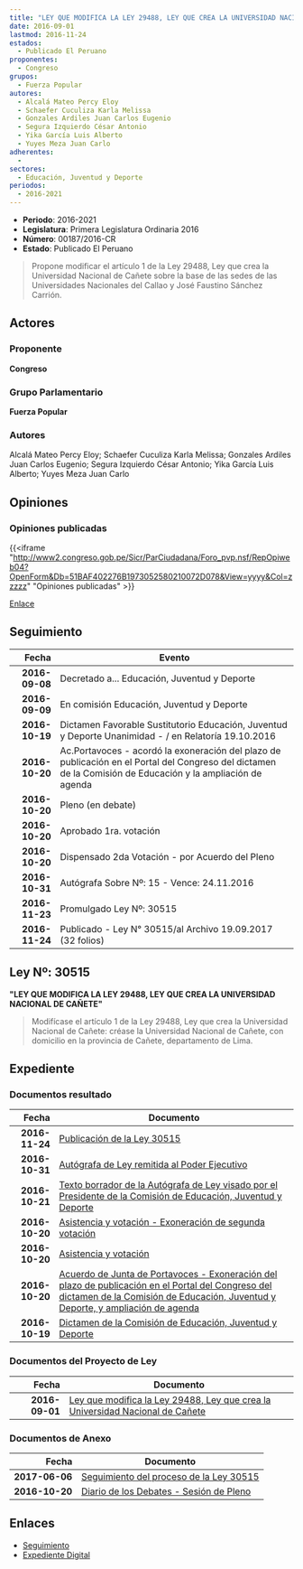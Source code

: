 ```yaml
---
title: "LEY QUE MODIFICA LA LEY 29488, LEY QUE CREA LA UNIVERSIDAD NACIONAL DE CAÑETE"
date: 2016-09-01
lastmod: 2016-11-24
estados: 
  - Publicado El Peruano
proponentes: 
  - Congreso
grupos: 
  - Fuerza Popular
autores: 
  - Alcalá Mateo Percy Eloy
  - Schaefer Cuculiza Karla Melissa
  - Gonzales Ardiles Juan Carlos Eugenio
  - Segura Izquierdo César Antonio
  - Yika García Luis Alberto
  - Yuyes Meza Juan Carlo
adherentes: 
  - 
sectores: 
  - Educación, Juventud y Deporte
periodos: 
  - 2016-2021
---
```


- **Periodo**: 2016-2021
- **Legislatura**: Primera Legislatura Ordinaria 2016
- **Número**: 00187/2016-CR
- **Estado**: Publicado El Peruano

> Propone modificar el artículo 1 de la Ley 29488, Ley que crea la Universidad Nacional de Cañete sobre la base de las sedes de las Universidades Nacionales del Callao y José Faustino Sánchez Carrión.


## Actores

### Proponente

**Congreso**

### Grupo Parlamentario

**Fuerza Popular**

### Autores

Alcalá Mateo Percy Eloy; Schaefer Cuculiza Karla Melissa; Gonzales Ardiles Juan Carlos Eugenio; Segura Izquierdo César Antonio; Yika García Luis Alberto; Yuyes Meza Juan Carlo


## Opiniones

### Opiniones publicadas

{{<iframe "http://www2.congreso.gob.pe/Sicr/ParCiudadana/Foro_pvp.nsf/RepOpiweb04?OpenForm&Db=51BAF402276B1973052580210072D078&View=yyyy&Col=zzzzz" "Opiniones publicadas" >}}

[Enlace](http://www2.congreso.gob.pe/Sicr/ParCiudadana/Foro_pvp.nsf/RepOpiweb04?OpenForm&Db=51BAF402276B1973052580210072D078&View=yyyy&Col=zzzzz)

## Seguimiento

| Fecha | Evento |
|------:|--------|
| **2016-09-08** | Decretado a... Educación, Juventud y Deporte|
| **2016-09-09** | En comisión Educación, Juventud y Deporte|
| **2016-10-19** | Dictamen Favorable Sustitutorio Educación, Juventud y Deporte Unanimidad - / en Relatoría 19.10.2016|
| **2016-10-20** | Ac.Portavoces - acordó la exoneración del plazo de publicación en el Portal del Congreso del dictamen de la Comisión de Educación y la ampliación de agenda|
| **2016-10-20** | Pleno (en debate)|
| **2016-10-20** | Aprobado 1ra. votación|
| **2016-10-20** | Dispensado 2da Votación - por Acuerdo del Pleno|
| **2016-10-31** | Autógrafa Sobre Nº: 15 - Vence: 24.11.2016|
| **2016-11-23** | Promulgado Ley Nº: 30515|
| **2016-11-24** | Publicado - Ley N° 30515/al Archivo 19.09.2017 (32 folios)|

## Ley Nº: 30515

**"LEY QUE MODIFICA LA LEY 29488, LEY QUE CREA LA UNIVERSIDAD NACIONAL DE CAÑETE"**

> Modifícase el artículo 1 de la Ley 29488, Ley que crea la Universidad Nacional de Cañete: créase la Universidad Nacional de Cañete, con domicilio en la provincia de Cañete, departamento de Lima.


## Expediente


### Documentos resultado

| Fecha | Documento |
|------:|--------|
| **2016-11-24** | [Publicación de la Ley 30515](http://www.leyes.congreso.gob.pe/Documentos/2016_2021/ADLP/Normas_Legales/30515-LEY..pdf) |
| **2016-10-31** | [Autógrafa de Ley remitida al Poder Ejecutivo](http://www.leyes.congreso.gob.pe/Documentos/2016_2021/ADLP/Texto_Aprobado/AU0018720161031.pdf) |
| **2016-10-21** | [Texto borrador de la Autógrafa de Ley visado por el Presidente de la Comisión de Educación, Juventud y Deporte](http://www.leyes.congreso.gob.pe/Documentos/2016_2021/Texto_Borrador_de_Autografa/BAU0018720161024.pdf) |
| **2016-10-20** | [Asistencia y votación - Exoneración de segunda votación](http://www.leyes.congreso.gob.pe/Documentos/2016_2021/Asistencia_y_Votacion/Proyectos_de_Ley/Exoneracion_de_Segunda_Votacion/ESV0018720161020.pdf) |
| **2016-10-20** | [Asistencia y votación](http://www.leyes.congreso.gob.pe/Documentos/2016_2021/Asistencia_y_Votacion/Proyectos_de_Ley/AV0018720161020.pdf) |
| **2016-10-20** | [Acuerdo de Junta de Portavoces - Exoneración del plazo de publicación en el Portal del Congreso del dictamen de la Comisión de Educación, Juventud y Deporte, y ampliación de agenda](http://www.leyes.congreso.gob.pe/Documentos/2016_2021/Acuerdos/Junta_Portavoces/AJP0018720161020.pdf) |
| **2016-10-19** | [Dictamen de la Comisión de Educación, Juventud y Deporte](http://www.leyes.congreso.gob.pe/Documentos/2016_2021/Dictamenes/Proyectos_de_Ley/00187DC10MAY20161019..pdf) |

### Documentos del Proyecto de Ley

| Fecha | Documento |
|------:|--------|
| **2016-09-01** | [Ley que modifica la Ley 29488, Ley que crea la Universidad Nacional de Cañete](http://www.leyes.congreso.gob.pe/Documentos/2016_2021/Proyectos_de_Ley_y_de_Resoluciones_Legislativas/PL0018720160901.pdf) |

### Documentos de Anexo

| Fecha | Documento |
|------:|--------|
| **2017-06-06** | [Seguimiento del proceso de la Ley 30515](http://www.leyes.congreso.gob.pe/Documentos/2016_2021/Seguimiento_de_Proyectos_de_Ley/00187PL20170605.pdf) |
| **2016-10-20** | [Diario de los Debates - Sesión de Pleno](http://www.leyes.congreso.gob.pe/Documentos/2016_2021/ADLP/Diario_Debates/30515_DD.pdf) |

## Enlaces 

- [Seguimiento](http://www2.congreso.gob.pe/Sicr/TraDocEstProc/CLProLey2016.nsf/f7fff46988ca05b1052578e100829cc7/e39a230a7a6bf3c10525802100799546?OpenDocument)
- [Expediente Digital](http://www2.congreso.gob.pe/Sicr/TraDocEstProc/CLProLey2016.nsf/f7fff46988ca05b1052578e100829cc7/e39a230a7a6bf3c10525802100799546?OpenDocument&Click=05257FB7005EB655.eb71d0cf91d8294e05256cdf006b5706/$Body/0.1C6C)
